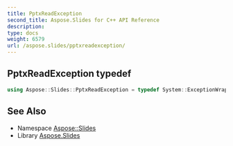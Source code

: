 ```yaml
---
title: PptxReadException
second_title: Aspose.Slides for C++ API Reference
description: 
type: docs
weight: 6579
url: /aspose.slides/pptxreadexception/
---
```

## PptxReadException typedef




```cpp
using Aspose::Slides::PptxReadException = typedef System::ExceptionWrapper<Details_PptxReadException>
```

## See Also

* Namespace [Aspose::Slides](../)
* Library [Aspose.Slides](../../)